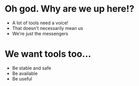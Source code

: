 <!SLIDE bullets incremental>

# Oh god. Why are we up here!?

* A lot of tools need a voice!
* That doesn't necessarily mean us
* We're just the messengers

<!SLIDE bullets incremental>

# We want tools too...

* Be stable and safe
* Be available
* Be useful

